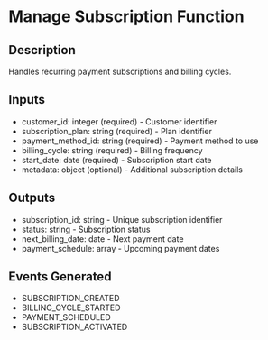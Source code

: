 # Manage Subscription Function

## Description
Handles recurring payment subscriptions and billing cycles.

## Inputs
- customer_id: integer (required) - Customer identifier
- subscription_plan: string (required) - Plan identifier
- payment_method_id: string (required) - Payment method to use
- billing_cycle: string (required) - Billing frequency
- start_date: date (required) - Subscription start date
- metadata: object (optional) - Additional subscription details

## Outputs
- subscription_id: string - Unique subscription identifier
- status: string - Subscription status
- next_billing_date: date - Next payment date
- payment_schedule: array - Upcoming payment dates

## Events Generated
- SUBSCRIPTION_CREATED
- BILLING_CYCLE_STARTED
- PAYMENT_SCHEDULED
- SUBSCRIPTION_ACTIVATED